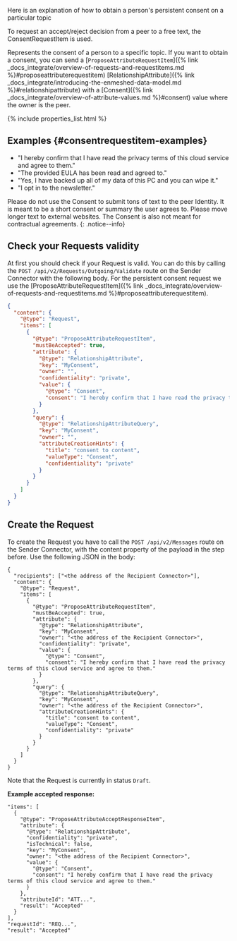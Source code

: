 <!-- A general description of the requirement can be given here. -->

Here is an explanation of how to obtain a person's persistent consent on a particular topic

To request an accept/reject decision from a peer to a free text, the ConsentRequestItem is used.

Represents the consent of a person to a specific topic. If you want to obtain a consent, you can send a [`ProposeAttributeRequestItem`]({% link _docs_integrate/overview-of-requests-and-requestitems.md %}#proposeattributerequestitem) [RelationshipAttribute]({% link _docs_integrate/introducing-the-enmeshed-data-model.md %}#relationshipattribute) with a [Consent]({% link _docs_integrate/overview-of-attribute-values.md %}#consent) value where the owner is the peer.

<!-- This include inserts the table with the metadata  -->

{% include properties_list.html %}

<!-- here is the description in detail  -->

## Examples {#consentrequestitem-examples}

- "I hereby confirm that I have read the privacy terms of this cloud service and agree to them."
- "The provided EULA has been read and agreed to."
- "Yes, I have backed up all of my data of this PC and you can wipe it."
- "I opt in to the newsletter."

Please do not use the Consent to submit tons of text to the peer Identity. It is meant to be a short consent or summary the user agrees to. Please move longer text to external websites.
The Consent is also not meant for contractual agreements.
{: .notice--info}

## Check your Requests validity

At first you should check if your Request is valid. You can do this by calling the `POST /api/v2/Requests/Outgoing/Validate` route on the Sender Connector with the following body.
For the persistent consent request we use the [ProposeAttributeRequestItem]({% link _docs_integrate/overview-of-requests-and-requestitems.md %}#proposeattributerequestitem).

```json
{
  "content": {
    "@type": "Request",
    "items": [
      {
        "@type": "ProposeAttributeRequestItem",
        "mustBeAccepted": true,
        "attribute": {
          "@type": "RelationshipAttribute",
          "key": "MyConsent",
          "owner": "",
          "confidentiality": "private",
          "value": {
            "@type": "Consent",
            "consent": "I hereby confirm that I have read the privacy terms of this cloud service and agree to them."
          }
        },
        "query": {
          "@type": "RelationshipAttributeQuery",
          "key": "MyConsent",
          "owner": "",
          "attributeCreationHints": {
            "title": "consent to content",
            "valueType": "Consent",
            "confidentiality": "private"
          }
        }
      }
    ]
  }
}
```

## Create the Request

To create the Request you have to call the `POST /api/v2/Messages` route on the Sender Connector, with the content property of the payload in the step before. Use the following JSON in the body:

```jsonc
{
  "recipients": ["<the address of the Recipient Connector>"],
  "content": {
    "@type": "Request",
    "items": [
      {
        "@type": "ProposeAttributeRequestItem",
        "mustBeAccepted": true,
        "attribute": {
          "@type": "RelationshipAttribute",
          "key": "MyConsent",
          "owner": "<the address of the Recipient Connector>",
          "confidentiality": "private",
          "value": {
            "@type": "Consent",
            "consent": "I hereby confirm that I have read the privacy terms of this cloud service and agree to them."
          }
        },
        "query": {
          "@type": "RelationshipAttributeQuery",
          "key": "MyConsent",
          "owner": "<the address of the Recipient Connector>",
          "attributeCreationHints": {
            "title": "consent to content",
            "valueType": "Consent",
            "confidentiality": "private"
          }
        }
      }
    ]
  }
}
```

Note that the Request is currently in status `Draft`.

**Example accepted response:**

```jsonc
"items": [
  {
    "@type": "ProposeAttributeAcceptResponseItem",
    "attribute": {
      "@type": "RelationshipAttribute",
      "confidentiality": "private",
      "isTechnical": false,
      "key": "MyConsent",
      "owner": "<the address of the Recipient Connector>",
      "value": {
        "@type": "Consent",
        "consent": "I hereby confirm that I have read the privacy terms of this cloud service and agree to them."
      }
    },
    "attributeId": "ATT...",
    "result": "Accepted"
  }
],
"requestId": "REQ...",
"result": "Accepted"
```
